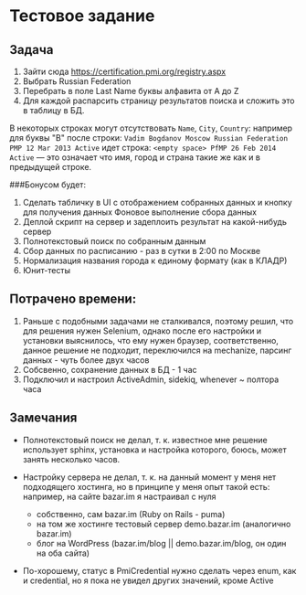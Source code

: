 # Тестовое задание
## Задача
1. Зайти сюда https://certification.pmi.org/registry.aspx
2. Выбрать Russian Federation
3. Перебрать в поле Last Name буквы алфавита от A до Z
4. Для каждой распарсить страницу результатов поиска и сложить это в таблицу в БД.

В некоторых строках могут отсутствовать `Name`, `City`, `Country`: например для буквы "B" после строки:
`Vadim Bogdanov Moscow Russian Federation PMP 12 Mar 2013 Active`
идет строка:
`<empty space> PfMP 26 Feb 2014 Active`
— это означает что имя, город и страна такие же как и в предыдущей строке.

###Бонусом будет:
1. Сделать табличку в UI с отображением собранных данных и кнопку для получения данных
Фоновое выполнение сбора данных
2. Деплой скрипт на сервер и задеплоить результат на какой-нибудь сервер
3. Полнотекстовый поиск по собранным данным
4. Сбор данных по расписанию - раз в сутки в 2:00 по Москве
5. Нормализация названия города к единому формату (как в КЛАДР)
6. Юнит-тесты

## Потрачено времени:
1. Раньше с подобными задачами не сталкивался, поэтому решил, что для решения нужен Selenium, однако после его 
настройки и установки выяснилось, что ему нужен браузер, соответственно, данное решение не подходит, переключился 
на mechanize, парсинг данных - чуть более двух часов
2. Собсвенно, сохранение данных в БД - 1 час
3. Подключил и настроил ActiveAdmin, sidekiq, whenever ~ полтора часа

## Замечания

- Полнотекстовый поиск не делал, т. к. известное мне решение использует sphinx, установка и настройка которого, 
боюсь, может занять несколько часов.
- Настройку сервера не делал, т. к. на данный момент у меня нет подходящего хостинга, но в принципе у меня опыт такой есть:
например, на сайте bazar.im я настраивал с нуля

   - собственно, сам bazar.im (Ruby on Rails - puma)
   - на том же хостинге тестовый сервер demo.bazar.im (аналогично bazar.im)
   - блог на WordPress (bazar.im/blog || demo.bazar.im/blog, он один на оба сайта)

- По-хорошему, статус в PmiCredential нужно сделать через enum, как и credential, но я пока не увидел других значений, 
кроме Active
